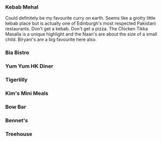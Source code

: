 ### Kebab Mehal

Could definitely be my favourite curry on earth. Seems like a grotty little kebab place but
is actually one of Edinburgh's most respected Pakistani restaurants. Don't get a kebab. Don't get
a pizza. The Chicken Tikka Masalla is a unique highlight and the Naan's are about the size of a small
child. Biryani's are a big favourite here also.

### Bia Bistro

### Yum Yum HK Diner

### Tigerlilly

### Kim's Mini Meals

### Bow Bar

### Bennet's

### Treehouse

